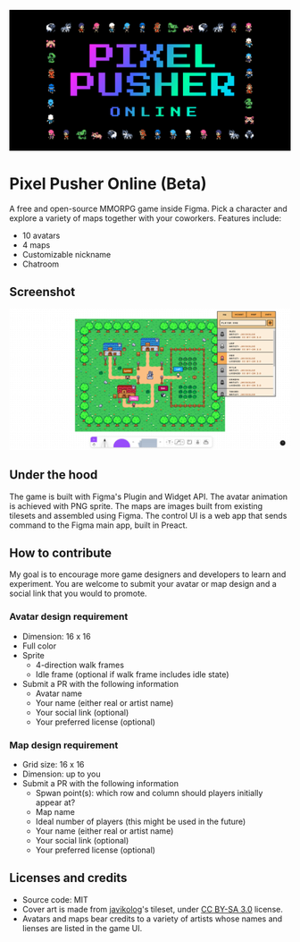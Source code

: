 ![Pixel Pusher Logo](/design/cover.png)

# Pixel Pusher Online (Beta)

A free and open-source MMORPG game inside Figma. Pick a character and explore a variety of maps together with your coworkers. Features include:

- 10 avatars
- 4 maps
- Customizable nickname
- Chatroom

## Screenshot

![Gameplay screenshot](/design/screenshot.png)

## Under the hood

The game is built with Figma's Plugin and Widget API. The avatar animation is achieved with PNG sprite. The maps are images built from existing tilesets and assembled using Figma. The control UI is a web app that sends command to the Figma main app, built in Preact.

## How to contribute

My goal is to encourage more game designers and developers to learn and experiment. You are welcome to submit your avatar or map design and a social link that you would to promote.

### Avatar design requirement

- Dimension: 16 x 16
- Full color
- Sprite
  - 4-direction walk frames
  - Idle frame (optional if walk frame includes idle state)
- Submit a PR with the following information
  - Avatar name
  - Your name (either real or artist name)
  - Your social link (optional)
  - Your preferred license (optional)

### Map design requirement

- Grid size: 16 x 16
- Dimension: up to you
- Submit a PR with the following information
  - Spwan point(s): which row and column should players initially appear at?
  - Map name
  - Ideal number of players (this might be used in the future)
  - Your name (either real or artist name)
  - Your social link (optional)
  - Your preferred license (optional)

## Licenses and credits

- Source code: MIT
- Cover art is made from [javikolog](https://route1rodent.itch.io/)'s tileset, under [CC BY-SA 3.0](https://creativecommons.org/licenses/by-sa/3.0/) license.
- Avatars and maps bear credits to a variety of artists whose names and lienses are listed in the game UI.

